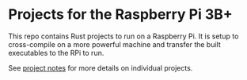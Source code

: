 # Projects for the Raspberry Pi 3B+

This repo contains Rust projects to run on a Raspberry Pi.
It is setup to cross-compile on a more powerful machine and
transfer the built executables to the RPi to run.

See [project notes](./Notes.md) for more details on individual projects.
